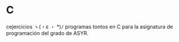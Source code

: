 # C
cejercicios ヽ(・ε ・ *)ﾉ
programas tontos en C para la asignatura de programación del grado de ASYR.
